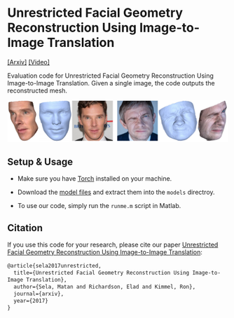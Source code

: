 # Unrestricted Facial Geometry Reconstruction Using Image-to-Image Translation
[[Arxiv]](https://arxiv.org/pdf/1703.10131.pdf) [[Video]](https://www.youtube.com/watch?v=6lUdSVcBB-k)

Evaluation code for Unrestricted Facial Geometry Reconstruction Using Image-to-Image Translation. Given a single image, the code outputs the reconstructed mesh.

<img src="imgs/teaser.png" width="900px"/>

## Setup & Usage
- Make sure you have <a href="http://torch.ch/docs/getting-started.html">Torch</a> installed on your machine.

- Download the <a href="https://drive.google.com/open?id=0B1j6t9f_-lyrRGhOSnJyVXhvaEU">model files</a> and extract them into the ```models``` directroy.

- To use our code, simply run the ```runme.m``` script in Matlab.

## Citation
If you use this code for your research, please cite our paper <a href="https://arxiv.org/pdf/1703.10131.pdf">Unrestricted Facial Geometry Reconstruction Using Image-to-Image Translation</a>:

```
@article{sela2017unrestricted,
  title={Unrestricted Facial Geometry Reconstruction Using Image-to-Image Translation},
  author={Sela, Matan and Richardson, Elad and Kimmel, Ron},
  journal={arxiv},
  year={2017}
}
```
